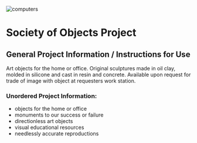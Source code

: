 ![computers](https://pbs.twimg.com/profile_banners/1442892340176187392/1632849516/1500x500)

# Society of Objects Project

## General Project Information / Instructions for Use

Art objects for the home or office. Original sculptures made in oil clay, molded in silicone and cast in resin and concrete. Available upon request for trade of image with object at requesters work station.

### Unordered Project Information:

* objects for the home or office
* monuments to our success or failure
* directionless art objects
* visual educational resources
* needlessly accurate reproductions
